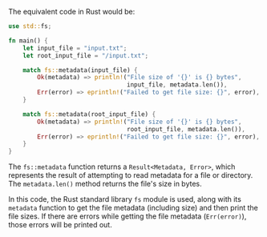 The equivalent code in Rust would be:

```rust
use std::fs;

fn main() {
    let input_file = "input.txt";
    let root_input_file = "/input.txt";

    match fs::metadata(input_file) {
        Ok(metadata) => println!("File size of '{}' is {} bytes", 
                                 input_file, metadata.len()),
        Err(error) => eprintln!("Failed to get file size: {}", error),
    }

    match fs::metadata(root_input_file) {
        Ok(metadata) => println!("File size of '{}' is {} bytes", 
                                 root_input_file, metadata.len()),
        Err(error) => eprintln!("Failed to get file size: {}", error),
    }
}
```

The `fs::metadata` function returns a `Result<Metadata, Error>`, which represents the result of attempting to read metadata for a file or directory. The `metadata.len()` method returns the file's size in bytes.

In this code, the Rust standard library `fs` module is used, along with its `metadata` function to get the file metadata (including size) and then print the file sizes. If there are errors while getting the file metadata (`Err(error)`), those errors will be printed out.
